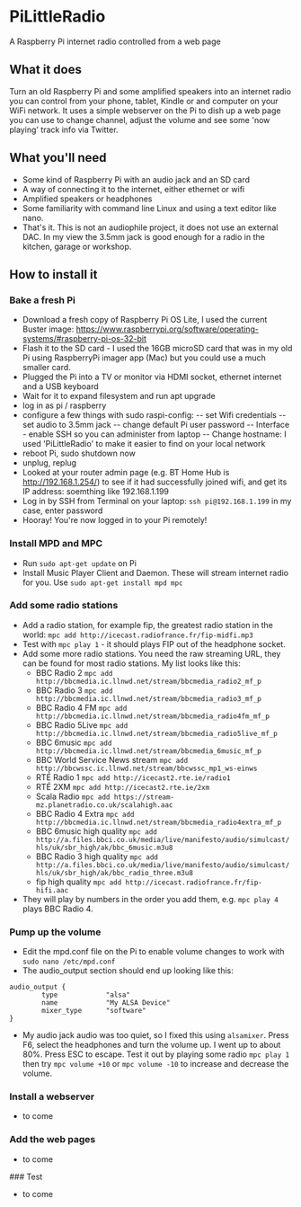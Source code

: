 # PiLittleRadio
A Raspberry Pi internet radio controlled from a web page

## What it does
Turn an old Raspberry Pi and some amplified speakers into an internet radio you can control from your phone, tablet, Kindle or and computer on your WiFi network. It uses a simple webserver on the Pi to dish up a web page you can use to change channel, adjust the volume and see some 'now playing' track info via Twitter.

## What you'll need
- Some kind of Raspberry Pi with an audio jack and an SD card
- A way of connecting it to the internet, either ethernet or wifi
- Amplified speakers or headphones
- Some familiarity with command line Linux and using a text editor like nano.
- That's it. This is not an audiophile project, it does not use an external DAC. In my view the 3.5mm jack is good enough for a radio in the kitchen, garage or workshop.

## How to install it

### Bake a fresh Pi
- Download a fresh copy of Raspberry Pi OS Lite, I used the current Buster image: https://www.raspberrypi.org/software/operating-systems/#raspberry-pi-os-32-bit 
- Flash it to the SD card - I used the 16GB microSD card that was in my old Pi using RaspberryPi imager app (Mac) but you could use a much smaller card.
- Plugged the Pi into a TV or monitor via HDMI socket, ethernet internet and a USB keyboard
- Wait for it to expand filesystem and run apt upgrade 
- log in as pi / raspberry
- configure a few things with sudo raspi-config:
-- set Wifi credentials
-- set audio to 3.5mm jack
-- change default Pi user password
-- Interface - enable SSH so you can administer from laptop
-- Change hostname: I used 'PiLittleRadio' to make it easier to find on your local network
- reboot Pi, sudo shutdown now
- unplug, replug
- Looked at your router admin page (e.g. BT Home Hub is http://192.168.1.254/) to see if it had successfully joined wifi, and get its IP address: soemthing like 192.168.1.199
- Log in by SSH from Terminal on your laptop: `ssh pi@192.168.1.199` in my case, enter password
- Hooray! You're now logged in to your Pi remotely!

### Install MPD and MPC
- Run `sudo apt-get update` on Pi
- Install Music Player Client and Daemon. These will stream internet radio for you.	Use `sudo apt-get install mpd mpc`

### Add some radio stations
- Add a radio station, for example fip, the greatest radio station in the world:
	`mpc add http://icecast.radiofrance.fr/fip-midfi.mp3`
- Test with `mpc play 1` - it should plays FIP out of the headphone socket.
- Add some more radio stations. You need the raw streaming URL, they can be found for most radio stations. My list looks like this:
	- BBC Radio 2 `mpc add http://bbcmedia.ic.llnwd.net/stream/bbcmedia_radio2_mf_p`
	- BBC Radio 3 `mpc add http://bbcmedia.ic.llnwd.net/stream/bbcmedia_radio3_mf_p`
	- BBC Radio 4 FM `mpc add http://bbcmedia.ic.llnwd.net/stream/bbcmedia_radio4fm_mf_p`
	- BBC Radio 5Live `mpc add http://bbcmedia.ic.llnwd.net/stream/bbcmedia_radio5live_mf_p`
	- BBC 6music `mpc add http://bbcmedia.ic.llnwd.net/stream/bbcmedia_6music_mf_p`
	- BBC World Service News stream `mpc add http://bbcwssc.ic.llnwd.net/stream/bbcwssc_mp1_ws-einws`
	- RTÉ Radio 1 `mpc add http://icecast2.rte.ie/radio1`
	- RTÉ 2XM `mpc add http://icecast2.rte.ie/2xm`
	- Scala Radio `mpc add https://stream-mz.planetradio.co.uk/scalahigh.aac`
	- BBC Radio 4 Extra `mpc add http://bbcmedia.ic.llnwd.net/stream/bbcmedia_radio4extra_mf_p`
	- BBC 6music high quality `mpc add http://a.files.bbci.co.uk/media/live/manifesto/audio/simulcast/hls/uk/sbr_high/ak/bbc_6music.m3u8`
	- BBC Radio 3 high quality `mpc add	http://a.files.bbci.co.uk/media/live/manifesto/audio/simulcast/hls/uk/sbr_high/ak/bbc_radio_three.m3u8`
	- fip high quality `mpc add http://icecast.radiofrance.fr/fip-hifi.aac`
- They will play by numbers in the order you add them, e.g. `mpc play 4` plays BBC Radio 4.

### Pump up the volume
- Edit the mpd.conf file on the Pi to enable volume changes to work with `sudo nano /etc/mpd.conf` 
- The audio_output section should end up looking like this:

```
audio_output {
        type            "alsa"
        name            "My ALSA Device"
        mixer_type      "software"   
}
```

- My audio jack audio was too quiet, so I fixed this using `alsamixer`. Press F6, select the headphones and turn the volume up. I went up to about 80%. Press ESC to escape. Test it out by playing some radio `mpc play 1` then try `mpc volume +10` or `mpc volume -10` to increase and decrease the volume.

### Install a webserver
- to come

### Add the web pages
- to come

### Test
- to come
